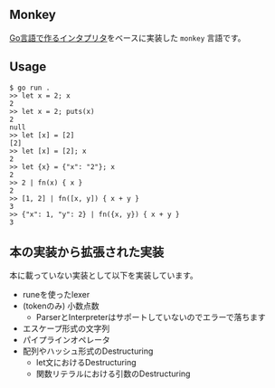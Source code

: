 
## Monkey

[Go言語で作るインタプリタ](https://www.amazon.co.jp/Go%E8%A8%80%E8%AA%9E%E3%81%A7%E3%81%A4%E3%81%8F%E3%82%8B%E3%82%A4%E3%83%B3%E3%82%BF%E3%83%97%E3%83%AA%E3%82%BF-Thorsten-Ball/dp/4873118220/ref=sr_1_1?adgrpid=52270124614&gclid=EAIaIQobChMInZfZycm35wIVR6qWCh0LRg_BEAAYASAAEgJCu_D_BwE&hvadid=338518266894&hvdev=c&hvlocphy=1009692&hvnetw=g&hvpos=1t1&hvqmt=e&hvrand=8174231056717738738&hvtargid=kwd-456677309977&hydadcr=27267_11561158&jp-ad-ap=0&keywords=go%E8%A8%80%E8%AA%9E%E3%81%A7%E3%81%A4%E3%81%8F%E3%82%8B%E3%82%A4%E3%83%B3%E3%82%BF%E3%83%97%E3%83%AA%E3%82%BF&qid=1580808234&sr=8-1)をベースに実装した `monkey` 言語です。

## Usage

```
$ go run .
>> let x = 2; x
2
>> let x = 2; puts(x)
2
null
>> let [x] = [2]
[2]
>> let [x] = [2]; x
2
>> let {x} = {"x": "2"}; x
2
>> 2 | fn(x) { x }
2
>> [1, 2] | fn([x, y]) { x + y }
3
>> {"x": 1, "y": 2} | fn({x, y}) { x + y }
3
```


## 本の実装から拡張された実装

本に載っていない実装として以下を実装しています。

* runeを使ったlexer
* (tokenのみ) 小数点数
  * ParserとInterpreterはサポートしていないのでエラーで落ちます
* エスケープ形式の文字列
* パイプラインオペレータ
* 配列やハッシュ形式のDestructuring
  * let文におけるDestructuring
  * 関数リテラルにおける引数のDestructuring